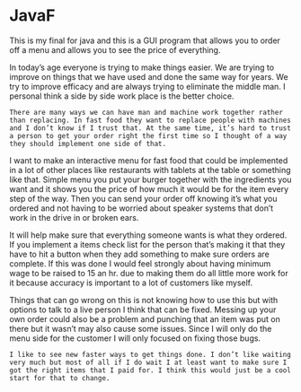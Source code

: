 # JavaF
This is my final for java and this is a GUI program that allows you to order off a menu and allows you to see the price of everything.

 In today’s age everyone is trying to make things easier. We are trying to improve on things that we have used and done the same way for years. We try to improve efficacy and are always trying to eliminate the middle man. I personal think a side by side work place is the better choice.

 

    There are many ways we can have man and machine work together rather than replacing. In fast food they want to replace people with machines and I don’t know if I trust that. At the same time, it’s hard to trust a person to get your order right the first time so I thought of a way they should implement one side of that.

 

   I want to make an interactive menu for fast food that could be implemented in a lot of other places like restaurants with tablets at the table or something like that. Simple menu you put your burger together with the ingredients you want and it shows you the price of how much it would be for the item every step of the way. Then you can send your order off knowing it’s what you ordered and not having to be worried about speaker systems that don’t work in the drive in or broken ears.

 

   It will help make sure that everything someone wants is what they ordered. If you implement a items check list for the person that’s making it that they have to hit a button when they add something to make sure orders are complete. If this was done I would feel strongly about having minimum wage to be raised to 15 an hr. due to making them do all little more work for it because accuracy is important to a lot of customers like myself.

 

   Things that can go wrong on this is not knowing how to use this but with options to talk to a live person I think that can be fixed. Messing up your own order could also be a problem and punching that an item was put on there but it wasn’t may also cause some issues. Since I will only do the menu side for the customer I will only focused on fixing those bugs.

           

    I like to see new faster ways to get things done. I don’t like waiting very much but most of all if I do wait I at least want to make sure I got the right items that I paid for. I think this would just be a cool start for that to change.
